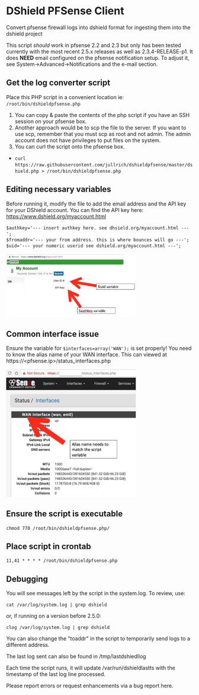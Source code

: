 # DShield PFSense Client
Convert pfsense firewall logs into dshield format for ingesting them into the dshield project

This script *should* work in pfsense 2.2 and 2.3 but only has been tested currently with the most recent 2.5.x releases as well as 2.3.4-RELEASE-p1. It does **NEED** email configured on the pfsense notification setup. To adjust it, see System->Advanced->Notifications and the e-mail section.

## Get the log converter script
Place this PHP script in a convenient location ie: `/root/bin/dshieldpfsense.php`

1. You can copy & paste the contents of the php script if you have an SSH session on your pfsense box.
2. Another approach would be to scp the file to the server. If you want to use scp, remember that you must scp as root and not admin.      The admin account does not have privileges to put files on the system.
3. You can curl the script onto the pfsense box.
  - ```curl https://raw.githubusercontent.com/jullrich/dshieldpfsense/master/dshield.php > /root/bin/dshieldpfsense.php```

## Editing necessary variables
Before running it, modify the file to add the email address and the API key for your DShield account. You can find the API key here: https://www.dshield.org/myaccount.html

```
$authkey='--- insert authkey here. see dhsield.org/myaccount.html ---';
$fromaddr='--- your from address. this is where bounces will go ---';
$uid='--- your numeric userid see dshield.org/myaccount.html ---';
```
<p align="left">
<img src="https://github.com/funtimes-ninja/dshieldpfsense/raw/master/images/dshield-acct.png" width="350"/>
</p>

## Common interface issue
Ensure the variable for ```$interfaces=array('WAN');``` is set properly!
You need to know the alias name of your WAN interface. This can viewed at https://<pfsense.ip>/status_interfaces.php

<p align="left">
  <img src="https://github.com/funtimes-ninja/dshieldpfsense/raw/master/images/interface.png" width="350"/>
</p>

## Ensure the script is executable
```
chmod 770 /root/bin/dshieldpfsense.php/
```
## Place script in crontab
```
11,41 * * * * /root/bin/dshieldpfsense.php
```

## Debugging
You will see messages left by the script in the system.log. To review, use:

```
cat /var/log/system.log | grep dshield
```

or, if running on a version before 2.5.0:

```
clog /var/log/system.log | grep dshield
```

You can also change the "toaddr" in the script to temporarily send logs to a different address.

The last log sent can also be found in /tmp/lastdshiedllog

Each time the script runs, it will update /var/run/dshieldlastts with the timestamp of the last log line processed.

Please report errors or request enhancements via a bug report here.
